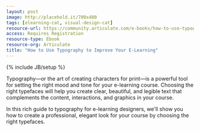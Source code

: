```yaml
---
layout: post
image: http://placehold.it/700x400
tags: [elearning-cat, visual-design-cat]
resource-url: https://community.articulate.com/e-books/how-to-use-typography-to-improve-your-e-learning
access: Requires Registration
resource-type: Ebook
resource-org: Articulate
title: "How to Use Typography to Improve Your E-Learning"
---
```

{% include JB/setup %}

Typography—or the art of creating characters for print—is a powerful tool for setting the right mood and tone for your e-learning course. Choosing the right typefaces will help you create clear, beautiful, and legible text that complements the content, interactions, and graphics in your course.  

In this rich guide to typography for e-learning designers, we'll show you how to create a professional, elegant look for your course by choosing the right typefaces.
